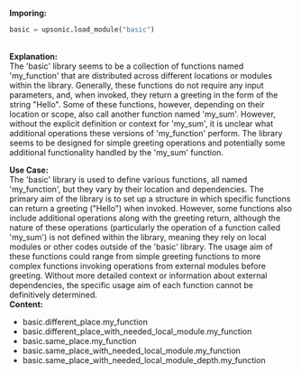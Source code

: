 <b class="custom_code_highlight_green">Imporing:</b><br>
```python
basic = upsonic.load_module("basic")
```
<br><b class="custom_code_highlight_green">Explanation:</b><br>The 'basic' library seems to be a collection of functions named 'my_function' that are distributed across different locations or modules within the library. Generally, these functions do not require any input parameters, and, when invoked, they return a greeting in the form of the string "Hello". Some of these functions, however, depending on their location or scope, also call another function named 'my_sum'. However, without the explicit definition or context for 'my_sum', it is unclear what additional operations these versions of 'my_function' perform. The library seems to be designed for simple greeting operations and potentially some additional functionality handled by the 'my_sum' function.

<b class="custom_code_highlight_green">Use Case:</b><br>The 'basic' library is used to define various functions, all named 'my_function', but they vary by their location and dependencies. The primary aim of the library is to set up a structure in which specific functions can return a greeting ("Hello") when invoked. However, some functions also include additional operations along with the greeting return, although the nature of these operations (particularly the operation of a function called 'my_sum') is not defined within the library, meaning they rely on local modules or other codes outside of the 'basic' library. The usage aim of these functions could range from simple greeting functions to more complex functions invoking operations from external modules before greeting. Without more detailed context or information about external dependencies, the specific usage aim of each function cannot be definitively determined.
<br><b class="custom_code_highlight_green">Content:</b><br>
  - basic.different_place.my_function
  - basic.different_place_with_needed_local_module.my_function
  - basic.same_place.my_function
  - basic.same_place_with_needed_local_module.my_function
  - basic.same_place_with_needed_local_module_depth.my_function
